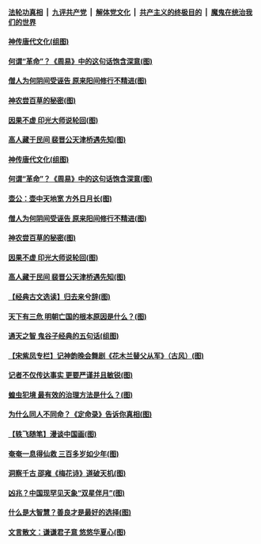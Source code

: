 

####  [法轮功真相](../../../../basic/blob/master/README.md?t=05021501) &nbsp;|&nbsp; [九评共产党](../../../../9ping.md/blob/master/README.md?t=05021501) &nbsp;|&nbsp; [解体党文化](../../../../jtdwh.md/blob/master/README.md?t=05021501)  &nbsp;|&nbsp; [共产主义的终极目的](../../../../gczydzjmd.md/blob/master/README.md?t=05021501) &nbsp;|&nbsp; [魔鬼在统治我们的世界](../../../../mgztzwmdsj.md/blob/master/README.md?t=05021501) 

#### [神传唐代文化(组图)](../pages/p7/929955.md?t=05021501) 

#### [何谓“革命”？《周易》中的这句话饱含深意(图)](../pages/p7/931665.md?t=05021501) 

#### [僧人为何阴间受诬告 原来阳间修行不精进(图)](../pages/p7/931623.md?t=05021501) 

#### [神农尝百草的秘密(图)](../pages/p7/931679.md?t=05021501) 

#### [因果不虚 印光大师说轮回(图)](../pages/p7/931661.md?t=05021501) 

#### [高人藏于民间 裴晋公天津桥遇先知(图)](../pages/p7/931547.md?t=05021501) 

#### [神传唐代文化(组图)](../pages/p7/929955.md?t=05021501) 

#### [何谓“革命”？《周易》中的这句话饱含深意(图)](../pages/p7/931665.md?t=05021501) 

#### [壶公：壶中天地宽 方外日月长(图)](../pages/p7/931564.md?t=05021501) 

#### [僧人为何阴间受诬告 原来阳间修行不精进(图)](../pages/p7/931623.md?t=05021501) 

#### [神农尝百草的秘密(图)](../pages/p7/931679.md?t=05021501) 

#### [因果不虚 印光大师说轮回(图)](../pages/p7/931661.md?t=05021501) 

#### [高人藏于民间 裴晋公天津桥遇先知(图)](../pages/p7/931547.md?t=05021501) 

#### [【经典古文选读】归去来兮辞(图)](../pages/p7/931634.md?t=05021501) 

#### [天下有三危 明朝亡国的根本原因是什么？(图)](../pages/p7/931538.md?t=05021501) 

#### [通天之智 鬼谷子经典的五句话(组图)](../pages/p7/931429.md?t=05021501) 

#### [【宋紫凤专栏】记神韵晚会舞剧《花木兰替父从军》（古风）(图)](../pages/p7/931299.md?t=05021501) 

#### [记者不仅传达事实 更要严谨并且敏锐(图)](../pages/p7/931163.md?t=05021501) 

#### [蝗虫犯境 最有效的治理方法是什么？(图)](../pages/p7/931397.md?t=05021501) 

#### [为什么同人不同命？《定命录》告诉你真相(图)](../pages/p7/931426.md?t=05021501) 

#### [【轶飞随笔】漫谈中国画(图)](../pages/p7/931297.md?t=05021501) 

#### [奄奄一息得仙救 三百多岁如少年(图)](../pages/p7/931314.md?t=05021501) 

#### [洞察千古 邵雍《梅花诗》道破天机(图)](../pages/p7/931411.md?t=05021501) 

#### [凶兆？中国现罕见天象“双星伴月”(图)](../pages/p7/931270.md?t=05021501) 

#### [什么是大智慧？善良才是最好的选择(图)](../pages/p7/930754.md?t=05021501) 

#### [文言散文：谦谦君子意 悠悠华夏心(图)](../pages/p7/930575.md?t=05021501) 


